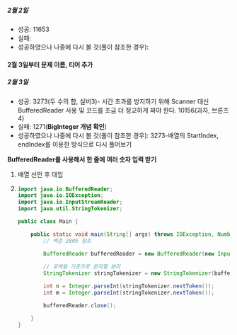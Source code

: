 ##### 2월 2일
* 성공: 11653
* 실패: 
* 성공하였으나 나중에 다시 볼 것(풀이 참조한 경우): 




#### 2월 3일부터 문제 이름, 티어 추가

##### 2월 3일
* 성공: 3273(두 수의 합, 실버3)- 시간 초과를 방지하기 위해 Scanner 대신 BufferedReader 사용 및 코드를 조금 더 정교하게 짜야 한다. 10156(과자, 브론즈4)
* 실패: 1271(**BigInteger 개념 확인**)
* 성공하였으나 나중에 다시 볼 것(풀이 참조한 경우): 3273-배열의 StartIndex, endIndex를 이용한 방식으로 다시 풀어보기



**BufferedReader를 사용해서 한 줄에 여러 숫자 입력 받기**

1. 배열 선언 후 대입

2. ```java
   import java.io.BufferedReader;
   import java.io.IOException;
   import java.io.InputStreamReader;
   import java.util.StringTokenizer;
   
   public class Main {
   
       public static void main(String[] args) throws IOException, NumberFormatException {
           // 백준 2805 참조
   
           BufferedReader bufferedReader = new BufferedReader(new InputStreamReader(System.in));
           
           // 공백을 기준으로 문자열 분리
           StringTokenizer stringTokenizer = new StringTokenizer(bufferedReader.readLine(), " ");
   
           int n = Integer.parseInt(stringTokenizer.nextToken());
           int m = Integer.parseInt(stringTokenizer.nextToken());
   
           bufferedReader.close();
   
       }
   }
   ```

